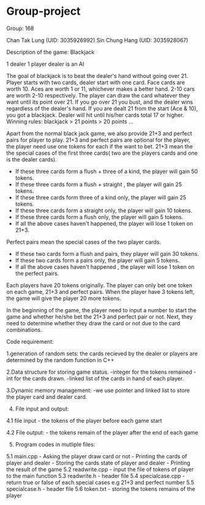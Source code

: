 # Group-project

Group: 168

Chan Tak Lung (UID: 3035926992)
Sin Chung Hang (UID: 3035928067)

Description of the game: Blackjack

1 dealer 1 player
dealer is an AI

The goal of blackjack is to beat the dealer's hand without going over 21.
Player starts with two cards, dealer start with one card.
Face cards are worth 10. Aces are worth 1 or 11, whichever makes a better hand. 2-10 cars are worth 2-10 respectively.
The player can draw the card whatever they want until its point over 21.
If you go over 21 you bust, and the dealer wins regardless of the dealer's hand.
If you are dealt 21 from the start (Ace & 10), you got a blackjack.
Dealer will hit until his/her cards total 17 or higher.
Winning rules: blackjack > 21 points > 20 points ...

Apart from the normal black jack game, we also provide 21+3 and perfect pairs for player to play.
21+3 and perfect pairs are optional for the player, the player need use one tokens for each if the want to bet.
21+3 mean the the special cases of the first three cards( two are the players cards and one is the dealer cards).
- If these three cards form a flush + three of a kind, the player will gain 50 tokens.
- If these three cards form a flush + straight , the player will gain 25 tokens.
- If these three cards form three of a kind only, the player will gain 25 tokens.
- If these three cards form a straight only, the player will gain 10 tokens.
- If these three cards form a flush only, the player will gain 5 tokens.
- If all the above cases haven't happened, the player will lose 1 token on 21+3.

Perfect pairs mean the special cases of the two player cards.
- If these two cards form a flush and pairs, they player will gain 30 tokens.
- If these two cards form a pairs only, the player will gain 5 tokens.
- If all the above cases haven't happened , the player will lose 1 token on the perfect pairs.

Each players have 20 tokens originally. The player can only bet one token on each game, 21+3 and perfect pairs. When the player have 3 tokens left, the game will give the player 20 more tokens.

In the beginning of the game, the player need to input a number to start the game and whether he/she bet the 21+3 and perfect pair or not.
Next, they need to determine whether they draw the card or not due to the card combinations.

Code requirement:

1.generation of random sets: the cards recieved by the dealer or players are determined by the random function in C++

2.Data structure for storing game status.
-integer for the tokens remained 
-int for the cards drawn. 
-linked list of the cards in hand of each player.
  
3.Dynamic memory management: 
-we use pointer and linked list to store the player card and dealer card.
  
4. File input and output:

  4.1 file input
    - the tokens of the player before each game start
    
  4.2 File output:
    - the tokens remain of the player after the end of each game
    
5. Program codes in mutliple files:

  5.1 main.cpp
    - Asking the player draw card or not
    - Printing the cards of player and dealer
    - Storing the cards state of player and dealer
    - Printing the result of the game
  5.2 readwrite.cpp
    - input the file of tokens of player to the main function 
  5.3 readwrite.h
    - header file
  5.4 specialcase.cpp
    - return true or false of each special cases e.g 21+3 and perfect number
  5.5 specialcase.h
    - header file
  5.6 token.txt
    - storing the tokens remains of the player


